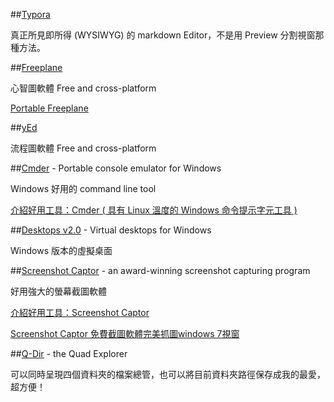 ##[Typora](http://www.typora.io/)

真正所見即所得 (WYSIWYG) 的 markdown Editor，不是用 Preview 分割視窗那種方法。

##[Freeplane](http://freeplane.sourceforge.net/)

心智圖軟體 Free and cross-platform

[Portable Freeplane](http://freeplane.sourceforge.net/wiki/index.php/Portable_Freeplane)

##[yEd](http://www.yworks.com/products/yed)

流程圖軟體  Free and cross-platform

##[Cmder](http://cmder.net/) - Portable console emulator for Windows

Windows 好用的 command line tool

[介紹好用工具：Cmder ( 具有 Linux 溫度的 Windows 命令提示字元工具 )](http://blog.miniasp.com/post/2015/09/27/Useful-tool-Cmder.aspx)

##[Desktops v2.0](http://technet.microsoft.com/zh-tw/sysinternals/cc817881) - Virtual desktops for Windows

Windows 版本的虛擬桌面

##[Screenshot Captor](http://www.donationcoder.com/Software/Mouser/screenshotcaptor/) - an award-winning screenshot capturing program

好用強大的螢幕截圖軟體

[介紹好用工具：Screenshot Captor](http://blog.miniasp.com/post/2008/01/16/Useful-tools-Screenshot-Captor.aspx)

[Screenshot Captor 免費截圖軟體完美抓圖windows 7視窗](http://www.playpcesor.com/2012/02/screenshot-captor-windows-7.html)

##[Q-Dir](http://www.softwareok.com/?seite=Freeware/Q-Dir) - the Quad Explorer

可以同時呈現四個資料夾的檔案總管，也可以將目前資料夾路徑保存成我的最愛，超方便！
